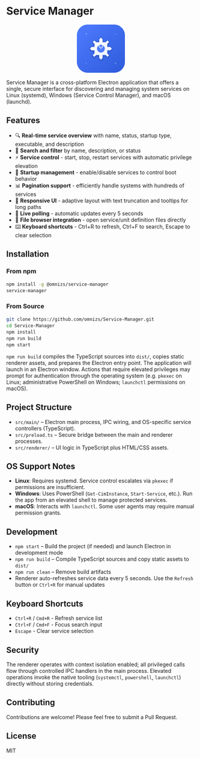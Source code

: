 # Service Manager

<p align="center">
  <img src="assets/icons/icon-256.png" alt="Service Manager Icon" width="128" height="128">
</p>

Service Manager is a cross-platform Electron application that offers a single, secure interface for discovering and managing system services on Linux (systemd), Windows (Service Control Manager), and macOS (launchd).

## Features

- 🔍 **Real-time service overview** with name, status, startup type, executable, and description
- 🔎 **Search and filter** by name, description, or status
- ⚡ **Service control** - start, stop, restart services with automatic privilege elevation
- 🔧 **Startup management** - enable/disable services to control boot behavior
- 📊 **Pagination support** - efficiently handle systems with hundreds of services
- 🎨 **Responsive UI** - adaptive layout with text truncation and tooltips for long paths
- 🔄 **Live polling** - automatic updates every 5 seconds
- 📁 **File browser integration** - open service/unit definition files directly
- ⌨️ **Keyboard shortcuts** - Ctrl+R to refresh, Ctrl+F to search, Escape to clear selection

## Installation

### From npm

```bash
npm install -g @omnizs/service-manager
service-manager
```

### From Source

```bash
git clone https://github.com/omnizs/Service-Manager.git
cd Service-Manager
npm install
npm run build
npm start
```

`npm run build` compiles the TypeScript sources into `dist/`, copies static renderer assets, and prepares the Electron entry point. The application will launch in an Electron window. Actions that require elevated privileges may prompt for authentication through the operating system (e.g. `pkexec` on Linux; administrative PowerShell on Windows; `launchctl` permissions on macOS).

## Project Structure

- `src/main/` – Electron main process, IPC wiring, and OS-specific service controllers (TypeScript).
- `src/preload.ts` – Secure bridge between the main and renderer processes.
- `src/renderer/` – UI logic in TypeScript plus HTML/CSS assets.

## OS Support Notes

- **Linux**: Requires systemd. Service control escalates via `pkexec` if permissions are insufficient.
- **Windows**: Uses PowerShell (`Get-CimInstance`, `Start-Service`, etc.). Run the app from an elevated shell to manage protected services.
- **macOS**: Interacts with `launchctl`. Some user agents may require manual permission grants.

## Development

- `npm start` – Build the project (if needed) and launch Electron in development mode
- `npm run build` – Compile TypeScript sources and copy static assets to `dist/`
- `npm run clean` – Remove build artifacts
- Renderer auto-refreshes service data every 5 seconds. Use the `Refresh` button or `Ctrl+R` for manual updates

## Keyboard Shortcuts

- `Ctrl+R` / `Cmd+R` - Refresh service list
- `Ctrl+F` / `Cmd+F` - Focus search input
- `Escape` - Clear service selection

## Security

The renderer operates with context isolation enabled; all privileged calls flow through controlled IPC handlers in the main process. Elevated operations invoke the native tooling (`systemctl`, `powershell`, `launchctl`) directly without storing credentials.

## Contributing

Contributions are welcome! Please feel free to submit a Pull Request.

## License

MIT


